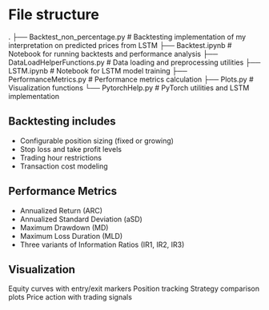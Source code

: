 # File structure

.
├── Backtest_non_percentage.py      # Backtesting implementation of my interpretation on predicted prices from LSTM
├── Backtest.ipynb                  # Notebook for running backtests and performance analysis
├── DataLoadHelperFunctions.py      # Data loading and preprocessing utilities
├── LSTM.ipynb                      # Notebook for LSTM model training
├── PerformanceMetrics.py           # Performance metrics calculation
├── Plots.py                        # Visualization functions
└── PytorchHelp.py                  # PyTorch utilities and LSTM implementation

## Backtesting includes
- Configurable position sizing (fixed or growing)
- Stop loss and take profit levels
- Trading hour restrictions
- Transaction cost modeling

## Performance Metrics
- Annualized Return (ARC)
- Annualized Standard Deviation (aSD)
- Maximum Drawdown (MD)
- Maximum Loss Duration (MLD)
- Three variants of Information Ratios (IR1, IR2, IR3)

## Visualization
Equity curves with entry/exit markers
Position tracking
Strategy comparison plots
Price action with trading signals
